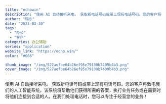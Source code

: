 ```yaml
---
title: "echowin"
description: "使用 AI 自动接听来电。 获取新电话号码或带上现有电话号码。您的客户将致电我们的人工智能系统，该系统将帮助他们获得所需"
author: "瑞东"
date: "2023-03-30"
tags:
  - "办公"
  - "客户"
categories: 办公辅助
series: "application"
website_link: "https://echo.win/"
color: "#666"

thumb_image: "/img/527aefbe64b26ef95e79100b7499b4b3.png"
cover_image: "/img/527aefbe64b26ef95e79100b7499b4b3.png"
---
```


使用 AI 自动接听来电。 获取新电话号码或带上现有电话号码。您的客户将致电我们的人工智能系统，该系统将帮助他们获得所需的答案，执行业务任务或在需要时将他们连接到合适的人。在我们处理电话时，您可以专注于经营您的业务！
